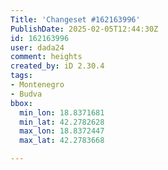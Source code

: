 ```yaml
---
Title: 'Changeset #162163996'
PublishDate: 2025-02-05T12:44:30Z
id: 162163996
user: dada24
comment: heights
created_by: iD 2.30.4
tags:
- Montenegro
- Budva
bbox:
  min_lon: 18.8371681
  min_lat: 42.2782628
  max_lon: 18.8372447
  max_lat: 42.2783668

---
```

